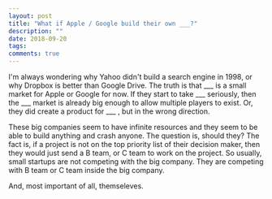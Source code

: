 ```yaml
---
layout: post
title: "What if Apple / Google build their own ___?"
description: ""
date: 2018-09-20
tags: 
comments: true
---
```



I'm always wondering why Yahoo didn't build a search engine in 1998, or why Dropbox is better than Google Drive. The truth is that ___ is a small market for Apple or Google for now. If they start to take ___ seriously, then the ___ market is already big enough to allow multiple players to exist. Or, they did create a product for ___ , but in the wrong direction.

These big companies seem to have infinite resources and they seem to be able to build anything and crash anyone. The question is, should they? The fact is, if a project is not on the top priority list of their decision maker, then they would just send a B team, or C team to work on the project. So usually, small startups are not competing with the big company. They are competing with B team or C team inside the big company. 

And, most important of all, themseleves.

